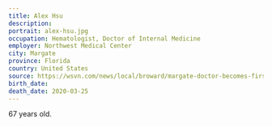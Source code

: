 ```yaml
---
title: Alex Hsu
description: 
portrait: alex-hsu.jpg
occupation: Hematologist, Doctor of Internal Medicine
employer: Northwest Medical Center
city: Margate
province: Florida
country: United States
source: https://wsvn.com/news/local/broward/margate-doctor-becomes-first-medical-professional-to-die-from-covid-19-in-south-florida/
birth_date: 
death_date: 2020-03-25
---
```


67 years old.